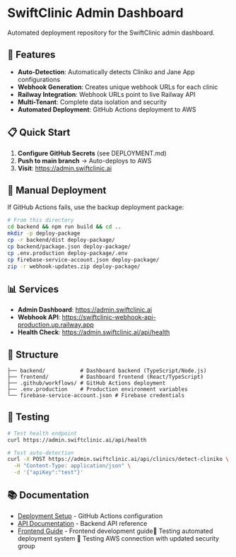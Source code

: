 # SwiftClinic Admin Dashboard

Automated deployment repository for the SwiftClinic admin dashboard.

## 🚀 Features

- **Auto-Detection**: Automatically detects Cliniko and Jane App configurations
- **Webhook Generation**: Creates unique webhook URLs for each clinic
- **Railway Integration**: Webhook URLs point to live Railway API
- **Multi-Tenant**: Complete data isolation and security
- **Automated Deployment**: GitHub Actions deployment to AWS

## 📋 Quick Start

1. **Configure GitHub Secrets** (see DEPLOYMENT.md)
2. **Push to main branch** → Auto-deploys to AWS
3. **Visit**: https://admin.swiftclinic.ai

## 🔧 Manual Deployment

If GitHub Actions fails, use the backup deployment package:

```bash
# From this directory
cd backend && npm run build && cd ..
mkdir -p deploy-package
cp -r backend/dist deploy-package/
cp backend/package.json deploy-package/
cp .env.production deploy-package/.env
cp firebase-service-account.json deploy-package/
zip -r webhook-updates.zip deploy-package/
```

## 📊 Services

- **Admin Dashboard**: https://admin.swiftclinic.ai
- **Webhook API**: https://swiftclinic-webhook-api-production.up.railway.app
- **Health Check**: https://admin.swiftclinic.ai/api/health

## 📁 Structure

```
├── backend/           # Dashboard backend (TypeScript/Node.js)
├── frontend/          # Dashboard frontend (React/TypeScript)
├── .github/workflows/ # GitHub Actions deployment
├── .env.production    # Production environment variables
└── firebase-service-account.json # Firebase credentials
```

## 🧪 Testing

```bash
# Test health endpoint
curl https://admin.swiftclinic.ai/api/health

# Test auto-detection
curl -X POST https://admin.swiftclinic.ai/api/clinics/detect-cliniko \
  -H "Content-Type: application/json" \
  -d '{"apiKey":"test"}'
```

## 📚 Documentation

- [Deployment Setup](DEPLOYMENT.md) - GitHub Actions configuration
- [API Documentation](backend/README.md) - Backend API reference
- [Frontend Guide](frontend/README.md) - Frontend development guide🚀 Testing automated deployment system
🚀 Testing AWS connection with updated security group

